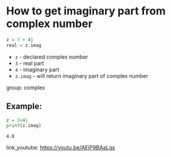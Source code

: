 # How to get imaginary part from complex number

```python
z = 3 + 4j
real = z.imag
```

- `z` - declared complex number
- `3` - real part
- `4` - imaginary part
- `z.imag` - will return imaginary part of complex number

group: complex

## Example: 
```python
z = 3+4j
print(z.imag)
```
```
4.0

```

link_youtube: https://youtu.be/AEjP9BAaLgs
